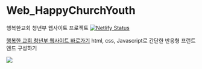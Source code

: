 # Web_HappyChurchYouth
행복한교회 청년부 웹사이트 프로젝트 
[![Netlify Status](https://api.netlify.com/api/v1/badges/cc65a744-a022-49f6-bd0e-0af9ba1c7036/deploy-status)](https://app.netlify.com/sites/happychurchyouth/deploys)

<a href="www.happychurchyouth.com">행복한 교회 청년부 웹사이트 바로가기<a>
html, css, Javascript로 간단한 반응형 프런트엔드 구성하기 <br/>

<img src = "media/readme.gif">
